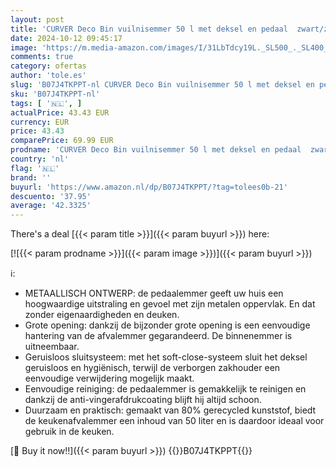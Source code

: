 ```yaml
---
layout: post
title: 'CURVER Deco Bin vuilnisemmer 50 l met deksel en pedaal  zwart/zilver  metallic  39 x 29 x 72 cm  kunststof  afvalemmer keuken'
date: 2024-10-12 09:45:17
image: 'https://m.media-amazon.com/images/I/31LbTdcy19L._SL500_._SL400_.jpg'
comments: true
category: ofertas
author: 'tole.es'
slug: 'B07J4TKPPT-nl CURVER Deco Bin vuilnisemmer 50 l met deksel en pedaal...'
sku: 'B07J4TKPPT-nl'
tags: [ '🇳🇱', ]
actualPrice: 43.43 EUR
currency: EUR
price: 43.43
comparePrice: 69.99 EUR
prodname: 'CURVER Deco Bin vuilnisemmer 50 l met deksel en pedaal  zwart/zilver  metallic  39 x 29 x 72 cm  kunststof  afvalemmer keuken'
country: 'nl'
flag: '🇳🇱'
brand: ''
buyurl: 'https://www.amazon.nl/dp/B07J4TKPPT/?tag=tolees0b-21'
descuento: '37.95'
average: '42.3325'
---
```


There's a deal [{{< param title >}}]({{< param buyurl >}})  here:

[![{{< param prodname >}}]({{< param image >}})]({{< param buyurl >}})

ℹ️:

- METAALLISCH ONTWERP: de pedaalemmer geeft uw huis een hoogwaardige uitstraling en gevoel met zijn metalen oppervlak. En dat zonder eigenaardigheden en deuken.
- Grote opening: dankzij de bijzonder grote opening is een eenvoudige hantering van de afvalemmer gegarandeerd. De binnenemmer is uitneembaar.
- Geruisloos sluitsysteem: met het soft-close-systeem sluit het deksel geruisloos en hygiënisch, terwijl de verborgen zakhouder een eenvoudige verwijdering mogelijk maakt.
- Eenvoudige reiniging: de pedaalemmer is gemakkelijk te reinigen en dankzij de anti-vingerafdrukcoating blijft hij altijd schoon.
- Duurzaam en praktisch: gemaakt van 80% gerecycled kunststof, biedt de keukenafvalemmer een inhoud van 50 liter en is daardoor ideaal voor gebruik in de keuken.

[🛒 Buy it now!!]({{< param buyurl >}})
{{<world>}}B07J4TKPPT{{</world>}}

